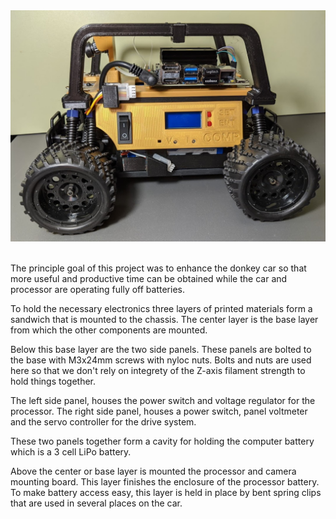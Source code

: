 <div style="text-align:center"><img src="../img/car_left.jpg" /></div>
<br>

The principle goal of this project was to enhance the donkey car so that more useful and productive time can be obtained while the car and processor are operating fully off batteries.

To hold the necessary electronics three layers of printed materials form a sandwich that is mounted to the chassis.
The center layer is the base layer from which the other components are mounted.

Below this base layer are the two side panels.
These panels are bolted to the base with M3x24mm screws with nyloc nuts.
Bolts and nuts are used here so that we don't rely on integrety of the Z-axis filament strength to hold things together.

The left side panel, houses the power switch and voltage regulator for the processor.
The right side panel, houses a power switch, panel voltmeter and the servo controller for the drive system.

These two panels together form a cavity for holding the computer battery which is a 3 cell LiPo battery.

Above the center or base layer is mounted the processor and camera mounting board.
This layer finishes the enclosure of the processor battery.
To make battery access easy, this layer is held in place by bent spring clips that are used in several places on the car.

